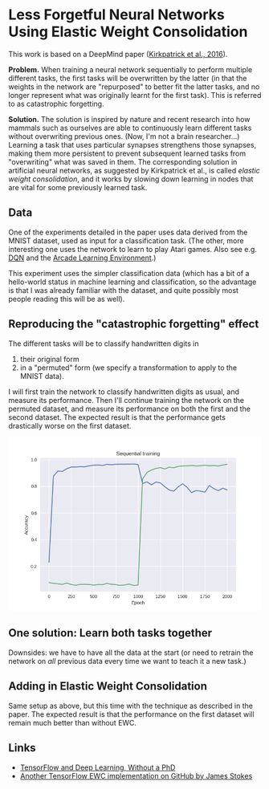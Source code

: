 # Less Forgetful Neural Networks Using Elastic Weight Consolidation

This work is based on a DeepMind paper ([Kirkpatrick et al., 2016](https://arxiv.org/pdf/1612.00796.pdf)).

**Problem.** When training a neural network sequentially to perform multiple different tasks, the first tasks will be overwritten by the latter (in that the weights in the network are "repurposed" to better fit the latter tasks, and no longer represent what was originally learnt for the first task). This is referred to as catastrophic forgetting.

**Solution.** The solution is inspired by nature and recent research into how mammals such as ourselves are able to continuously learn different tasks without overwriting previous ones. (Now, I'm not a brain researcher...) Learning a task that uses particular synapses strengthens those synapses, making them more persistent to prevent subsequent learned tasks from "overwriting" what was saved in them. The corresponding solution in artificial neural networks, as suggested by Kirkpatrick et al., is called *elastic weight consolidation*, and it works by slowing down learning in nodes that are vital for some previously learned task.

## Data

One of the experiments detailed in the paper uses data derived from the MNIST dataset, used as input for a classification task. (The other, more interesting one uses the network to learn to play Atari games. Also see e.g. [DQN](https://deepmind.com/research/dqn/) and the [Arcade Learning Environment](https://github.com/mgbellemare/Arcade-Learning-Environment).)

This experiment uses the simpler classification data (which has a bit of a hello-world status in machine learning and classification, so the advantage is that I was already familiar with the dataset, and quite possibly most people reading this will be as well).

## Reproducing the "catastrophic forgetting" effect

The different tasks will be to classify handwritten digits in

1. their original form
2. in a "permuted" form (we specify a transformation to apply to the MNIST data).

I will first train the network to classify handwritten digits as usual, and measure its performance. 
Then I'll continue training the network on the permuted dataset, and measure its performance on both the first and the second dataset. 
The expected result is that the performance gets drastically worse on the first dataset.

![Graph showing loss of accuracy on first dataset as NN learns a second one.](sequential.png)

## One solution: Learn both tasks together

Downsides: we have to have all the data at the start (or need to retrain the network on *all* previous data every time we want to teach it a new task.)

## Adding in Elastic Weight Consolidation

Same setup as above, but this time with the technique as described in the paper.
The expected result is that the performance on the first dataset will remain much better than without EWC.

## Links

- [TensorFlow and Deep Learning, Without a PhD](https://codelabs.developers.google.com/codelabs/cloud-tensorflow-mnist/#0)
- [Another TensorFlow EWC implementation on GitHub by James Stokes](https://github.com/stokesj/EWC)